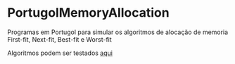 # PortugolMemoryAllocation
Programas em Portugol para simular os algoritmos de alocação de memoria First-fit, Next-fit, Best-fit e Worst-fit

Algoritmos podem ser testados [aqui](https://portugol-webstudio.dgadelha.xyz/ide)
